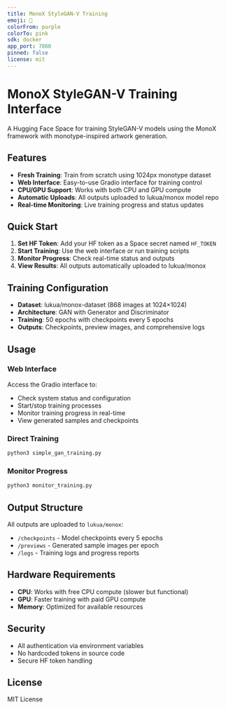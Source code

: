 ```yaml
---
title: MonoX StyleGAN-V Training
emoji: 🎨
colorFrom: purple
colorTo: pink
sdk: docker
app_port: 7860
pinned: false
license: mit
---
```


# MonoX StyleGAN-V Training Interface

A Hugging Face Space for training StyleGAN-V models using the MonoX framework with monotype-inspired artwork generation.

## Features

- **Fresh Training**: Train from scratch using 1024px monotype dataset
- **Web Interface**: Easy-to-use Gradio interface for training control
- **CPU/GPU Support**: Works with both CPU and GPU compute
- **Automatic Uploads**: All outputs uploaded to lukua/monox model repo
- **Real-time Monitoring**: Live training progress and status updates

## Quick Start

1. **Set HF Token**: Add your HF token as a Space secret named `HF_TOKEN`
2. **Start Training**: Use the web interface or run training scripts
3. **Monitor Progress**: Check real-time status and outputs
4. **View Results**: All outputs automatically uploaded to lukua/monox

## Training Configuration

- **Dataset**: lukua/monox-dataset (868 images at 1024×1024)
- **Architecture**: GAN with Generator and Discriminator
- **Training**: 50 epochs with checkpoints every 5 epochs
- **Outputs**: Checkpoints, preview images, and comprehensive logs

## Usage

### Web Interface
Access the Gradio interface to:
- Check system status and configuration
- Start/stop training processes
- Monitor training progress in real-time
- View generated samples and checkpoints

### Direct Training
```bash
python3 simple_gan_training.py
```

### Monitor Progress
```bash
python3 monitor_training.py
```

## Output Structure

All outputs are uploaded to `lukua/monox`:
- `/checkpoints` - Model checkpoints every 5 epochs
- `/previews` - Generated sample images per epoch
- `/logs` - Training logs and progress reports

## Hardware Requirements

- **CPU**: Works with free CPU compute (slower but functional)
- **GPU**: Faster training with paid GPU compute
- **Memory**: Optimized for available resources

## Security

- All authentication via environment variables
- No hardcoded tokens in source code
- Secure HF token handling

## License

MIT License